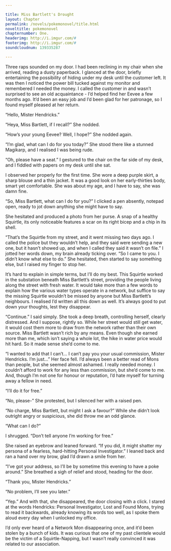 ```yaml
---

title: Miss Bartlett's Drought
layout: Chapter
permalink: /novels/pokemonovel/title.html
noveltitle: pokemonovel
chapternumber: One.
headerimg: http://i.imgur.com/#
footerimg: http://i.imgur.com/#
soundcloudnum: 139335287

---
```


Three raps sounded on my door. I had been reclining in my chair when she arrived, reading a dusty paperback. I glanced at the door, briefly entertaining the possibility of hiding under my desk until the customer left. It was then I noticed the power bill tucked against my monitor and remembered I needed the money. I called the customer in and wasn’t surprised to see an old acquaintance - I’d helped find her Eevee a few months ago. It’d been an easy job and I’d been glad for her patronage, so I found myself pleased at her return.

“Hello, Mister Hendricks.”

“Heya, Miss Bartlett, if I recall?” She nodded.

“How’s your young Eevee? Well, I hope?” She nodded again.

“I’m glad, what can I do for you today?” She stood there like a stunned Magikarp, and I realised I was being rude.

“Oh, please have a seat.” I gestured to the chair on the far side of my desk, and I fiddled with papers on my desk until she sat.

I observed her properly for the first time. She wore a deep purple skirt, a sharp blouse and a thin jacket. It was a good look on her early-thirties body, smart yet comfortable. She was about my age, and I have to say, she was damn fine.

“So, Miss Bartlett, what can I do for you?” I clicked a pen absently, notepad open, ready to jot down anything she might have to say.

She hesitated and produced a photo from her purse. A snap of a healthy Squirtle, its only noticeable features a scar on its right bicep and a chip in its shell.

“That’s the Squirtle from my street, and it went missing two days ago. I called the police but they wouldn’t help, and they said were sending a new one, but it hasn’t showed up, and when I called they said it wasn’t on file.” I jotted her words down, my brain already ticking over. “So I came to you. I didn’t know what else to do.” She hesitated, then started to say something else, but I raised my finger to stop her.

It’s hard to explain in simple terms, but I’ll do my best. This Squirtle worked in the substation beneath Miss Bartlett’s street, providing the people living along the street with fresh water. It would take more than a few words to explain how the various water types operate in a network, but suffice to say the missing Squirtle wouldn’t be missed by anyone but Miss Bartlett’s neighbours. I realised I’d written all this down as well. It’s always good to put down your thoughts, lest they disappear.

“Continue.” I said simply. She took a deep breath, controlling herself, clearly distressed. And I suppose, rightly so. While her street would still get water, it would cost them more to draw from the network rather than their own source. Miss Bartlett wasn’t rich by any means. Even though she earned more than me, which isn’t saying a whole lot, the hike in water price would hit hard. So it made sense she’d come to me.

“I wanted to add that I can’t… I can’t pay you your usual commission, Mister Hendricks. I’m just…” Her face fell. I’d always been a better read of Mons than people, but she seemed almost ashamed. I really needed money. I couldn’t afford to work for any less than commission, but she’d come to me. And, though I’m not one for honour or reputation, I’d hate myself for turning away a fellow in need.

“I’ll do it for free.”

“No, please-” She protested, but I silenced her with a raised pen.

“No charge, Miss Bartlett, but might I ask a favour?” While she didn’t look outright angry or suspicious, she did throw me an odd glance.

“What can I do?”

I shrugged. “Don’t tell anyone I’m working for free.”

She raised an eyebrow and leaned forward. “If you did, it might shatter my persona of a fearless, hard-hitting Personal Investigator.” I leaned back and ran a hand over my brow, glad I’d drawn a smile from her.

“I’ve got your address, so I’ll be by sometime this evening to have a poke around.” She breathed a sigh of relief and stood, heading for the door.

“Thank you, Mister Hendricks.”

“No problem, I’ll see you later.”

“Yep.” And with that, she disappeared, the door closing with a click. I stared at the words Hendricks: Personal Investigator, Lost and Found Mons, trying to read it backwards, already knowing its words too well, as I spoke them aloud every day when I unlocked my office.

I’d only ever heard of a Network Mon disappearing once, and it’d been stolen by a bunch of kids. It was curious that one of my past clientele would be the victim of a Squirtle-Napping, but I wasn’t really convinced it was related to our association.
